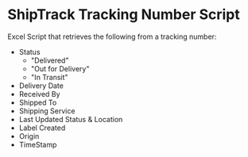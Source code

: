 # ShipTrack Tracking Number Script
Excel Script that retrieves the following from a tracking number:
- Status
  - "Delivered"
  - "Out for Delivery"
  - "In Transit"
- Delivery Date
- Received By
- Shipped To
- Shipping Service
- Last Updated Status & Location
- Label Created
- Origin
- TimeStamp
